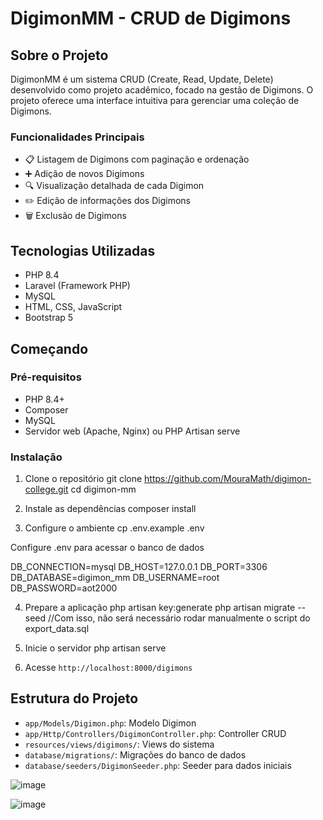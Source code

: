 # DigimonMM - CRUD de Digimons


## Sobre o Projeto

DigimonMM é um sistema CRUD (Create, Read, Update, Delete) desenvolvido como projeto acadêmico, focado na gestão de Digimons. O projeto oferece uma interface intuitiva para gerenciar uma coleção de Digimons.

### Funcionalidades Principais

- 📋 Listagem de Digimons com paginação e ordenação
- ➕ Adição de novos Digimons
- 🔍 Visualização detalhada de cada Digimon
- ✏️ Edição de informações dos Digimons
- 🗑️ Exclusão de Digimons

## Tecnologias Utilizadas

- PHP 8.4
- Laravel (Framework PHP)
- MySQL
- HTML, CSS, JavaScript
- Bootstrap 5

## Começando

### Pré-requisitos

- PHP 8.4+
- Composer
- MySQL
- Servidor web (Apache, Nginx) ou PHP Artisan serve

### Instalação

1. Clone o repositório
git clone https://github.com/MouraMath/digimon-college.git
cd digimon-mm


2. Instale as dependências
composer install

3. Configure o ambiente
cp .env.example .env

Configure .env para acessar o banco de dados

DB_CONNECTION=mysql
DB_HOST=127.0.0.1
DB_PORT=3306
DB_DATABASE=digimon_mm
DB_USERNAME=root
DB_PASSWORD=aot2000

4. Prepare a aplicação
php artisan key:generate
php artisan migrate --seed //Com isso, não será necessário rodar manualmente o script do export_data.sql

5. Inicie o servidor
php artisan serve

6. Acesse `http://localhost:8000/digimons`

## Estrutura do Projeto

- `app/Models/Digimon.php`: Modelo Digimon
- `app/Http/Controllers/DigimonController.php`: Controller CRUD
- `resources/views/digimons/`: Views do sistema
- `database/migrations/`: Migrações do banco de dados
- `database/seeders/DigimonSeeder.php`: Seeder para dados iniciais

![image](https://github.com/user-attachments/assets/abc3d1fc-2d28-4457-aae6-5f5ee2060e04)

![image](https://github.com/user-attachments/assets/d8f94461-968b-47c0-8664-7b3dd268aec8)

